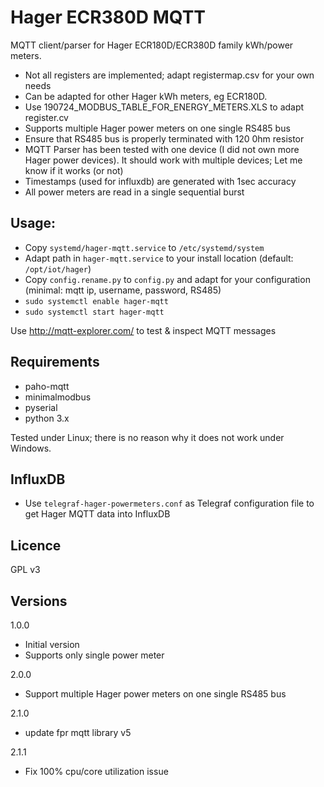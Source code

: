 # Hager ECR380D MQTT
MQTT client/parser for Hager ECR180D/ECR380D family kWh/power meters.
- Not all registers are implemented; adapt registermap.csv for your own needs
- Can be adapted for other Hager kWh meters, eg ECR180D.
- Use 190724_MODBUS_TABLE_FOR_ENERGY_METERS.XLS to adapt register.cv
- Supports multiple Hager power meters on one single RS485 bus
- Ensure that RS485 bus is properly terminated with 120 0hm resistor
- MQTT Parser has been tested with one device (I did not own more Hager power devices). It should work with multiple devices; Let me know if it works (or not)
- Timestamps (used for influxdb) are generated with 1sec accuracy
- All power meters are read in a single sequential burst

## Usage:
* Copy `systemd/hager-mqtt.service` to `/etc/systemd/system`
* Adapt path in `hager-mqtt.service` to your install location (default: `/opt/iot/hager`)
* Copy `config.rename.py` to `config.py` and adapt for your configuration (minimal: mqtt ip, username, password, RS485)
* `sudo systemctl enable hager-mqtt`
* `sudo systemctl start hager-mqtt`

Use
http://mqtt-explorer.com/
to test & inspect MQTT messages

## Requirements
* paho-mqtt
* minimalmodbus
* pyserial
* python 3.x

Tested under Linux; there is no reason why it does not work under Windows.

## InfluxDB
* Use `telegraf-hager-powermeters.conf` as Telegraf configuration file to get Hager MQTT data into InfluxDB

## Licence
GPL v3

## Versions
1.0.0
* Initial version
* Supports only single power meter

2.0.0
* Support multiple Hager power meters on one single RS485 bus

2.1.0 
* update fpr mqtt library v5

2.1.1 
* Fix 100% cpu/core utilization issue